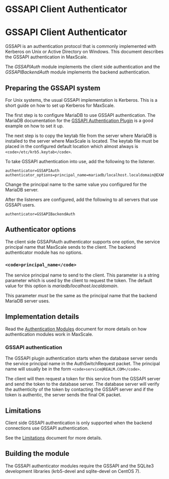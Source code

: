 
# GSSAPI Client Authenticator

# GSSAPI Client Authenticator


GSSAPI is an authentication protocol that is commonly implemented with
Kerberos on Unix or Active Directory on Windows. This document describes
the GSSAPI authentication in MaxScale.


The *GSSAPIAuth* module implements the client side authentication and the
*GSSAPIBackendAuth* module implements the backend authentication.


## Preparing the GSSAPI system


For Unix systems, the usual GSSAPI implementation is Kerberos. This is a short
guide on how to set up Kerberos for MaxScale.


The first step is to configure MariaDB to use GSSAPI authentication. The MariaDB
documentation for the
[GSSAPI Authentication Plugin](../../../server/reference/plugins/authentication-plugins/authentication-plugin-gssapi.md)
is a good example on how to set it up.


The next step is to copy the keytab file from the server where MariaDB is
installed to the server where MaxScale is located. The keytab file must be
placed in the configured default location which almost always is
`<code>/etc/krb5.keytab</code>`.


To take GSSAPI authentication into use, add the following to the listener.



```
authenticator=GSSAPIAuth
authenticator_options=principal_name=mariadb/localhost.localdomain@EXAMPLE.COM
```



Change the principal name to the same value you configured for the MariaDB
server.


After the listeners are configured, add the following to all servers that use GSSAPI users.



```
authenticator=GSSAPIBackendAuth
```



## Authenticator options


The client side GSSAPIAuth authenticator supports one option, the service
principal name that MaxScale sends to the client. The backend authenticator
module has no options.


### `<code>principal_name</code>`


The service principal name to send to the client. This parameter is a string
parameter which is used by the client to request the token. The default value
for this option is *mariadb/localhost.localdomain*.


This parameter *must* be the same as the principal name that the backend MariaDB
server uses.


## Implementation details


Read the [Authentication Modules](mariadb-maxscale-22-authentication-modules-in-maxscale.md) document for more
details on how authentication modules work in MaxScale.


### GSSAPI authentication


The GSSAPI plugin authentication starts when the database server sends the
service principal name in the AuthSwitchRequest packet. The principal name will
usually be in the form `<code>service@REALM.COM</code>`.


The client will then request a token for this service from the GSSAPI server and
send the token to the database server. The database server will verify the
authenticity of the token by contacting the GSSAPI server and if the token is
authentic, the server sends the final OK packet.


## Limitations


Client side GSSAPI authentication is only supported when the backend
connections use GSSAPI authentication.


See the [Limitations](../about-maxscale-22/mariadb-maxscale-22-limitations-and-known-issues-within-mariadb-maxscale.md) document for more details.


## Building the module


The GSSAPI authenticator modules require the GSSAPI and the SQLite3 development
libraries (krb5-devel and sqlite-devel on CentOS 7).
